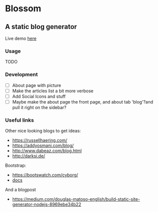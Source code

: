 # Blossom

## A static blog generator

Live demo [here](https://nickgavalas.com)

### Usage

TODO

### Development
- [ ] About page with picture
- [ ] Make the articles list a bit more verbose
- [ ] Add Social Icons and stuff
- [ ] Maybe make the about page the front page, and about tab 'blog'?and pull it right on the sidebar?

### Useful links

Other nice looking blogs to get ideas:
- https://russellhaering.com/
- https://addyosmani.com/blog/
- http://www.dabeaz.com/blog.html
- http://darksi.de/

Bootstrap:
- https://bootswatch.com/cyborg/
- [docs](https://getbootstrap.com/docs/4.0/examples/)

And a blogpost
- https://medium.com/douglas-matoso-english/build-static-site-generator-nodejs-8969ebe34b22

